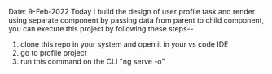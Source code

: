 Date: 9-Feb-2022
Today I build the design of user profile task and render using separate component by passing data from parent to child component, you can execute this project by following these steps--
1. clone this repo in your system and open it in your vs code IDE
2. go to profile project
3. run this command on the CLI "ng serve -o"

